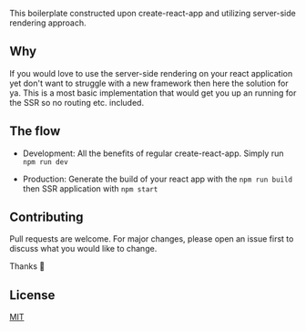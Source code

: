 This boilerplate constructed upon create-react-app and utilizing server-side rendering approach.

## Why

If you would love to use the server-side rendering on your react application yet don't want to struggle with a new framework then here the solution for ya.
This is a most basic implementation that would get you up an running for the SSR so no routing etc. included.

## The flow

- Development: All the benefits of regular create-react-app. Simply run `npm run dev`

- Production: Generate the build of your react app with the `npm run build` then SSR application with `npm start`

## Contributing

Pull requests are welcome. For major changes, please open an issue first to discuss what you would like to change.

Thanks :raised_hands:

## License

[MIT](<[https://choosealicense.com/licenses/mit/](https://choosealicense.com/licenses/mit/)>)

